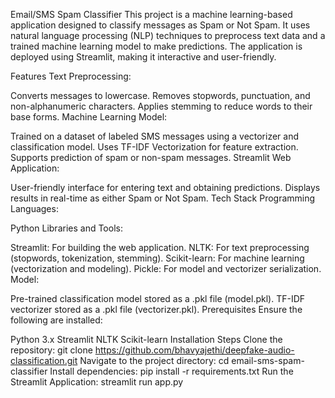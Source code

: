 Email/SMS Spam Classifier
This project is a machine learning-based application designed to classify messages as Spam or Not Spam. It uses natural language processing (NLP) techniques to preprocess text data and a trained machine learning model to make predictions. The application is deployed using Streamlit, making it interactive and user-friendly.

Features
Text Preprocessing:

Converts messages to lowercase.
Removes stopwords, punctuation, and non-alphanumeric characters.
Applies stemming to reduce words to their base forms.
Machine Learning Model:

Trained on a dataset of labeled SMS messages using a vectorizer and classification model.
Uses TF-IDF Vectorization for feature extraction.
Supports prediction of spam or non-spam messages.
Streamlit Web Application:

User-friendly interface for entering text and obtaining predictions.
Displays results in real-time as either Spam or Not Spam.
Tech Stack
Programming Languages:

Python
Libraries and Tools:

Streamlit: For building the web application.
NLTK: For text preprocessing (stopwords, tokenization, stemming).
Scikit-learn: For machine learning (vectorization and modeling).
Pickle: For model and vectorizer serialization.
Model:

Pre-trained classification model stored as a .pkl file (model.pkl).
TF-IDF vectorizer stored as a .pkl file (vectorizer.pkl).
Prerequisites
Ensure the following are installed:

Python 3.x
Streamlit
NLTK
Scikit-learn
Installation Steps
Clone the repository:
git clone https://github.com/bhavyajethi/deepfake-audio-classification.git
Navigate to the project directory:
cd email-sms-spam-classifier
Install dependencies:
pip install -r requirements.txt
Run the Streamlit Application:
streamlit run app.py
